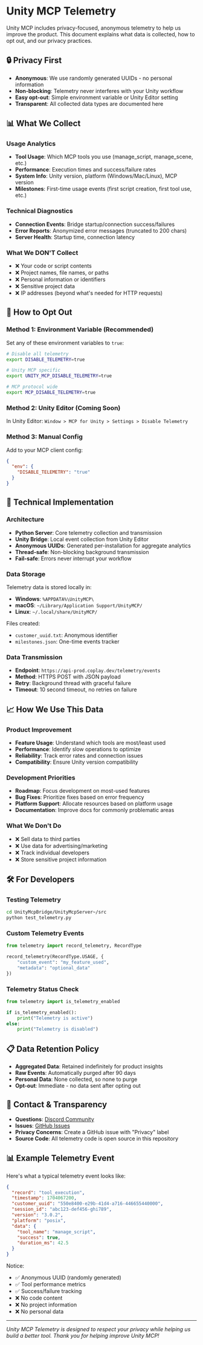 # Unity MCP Telemetry

Unity MCP includes privacy-focused, anonymous telemetry to help us improve the product. This document explains what data is collected, how to opt out, and our privacy practices.

## 🔒 Privacy First

- **Anonymous**: We use randomly generated UUIDs - no personal information
- **Non-blocking**: Telemetry never interferes with your Unity workflow  
- **Easy opt-out**: Simple environment variable or Unity Editor setting
- **Transparent**: All collected data types are documented here

## 📊 What We Collect

### Usage Analytics
- **Tool Usage**: Which MCP tools you use (manage_script, manage_scene, etc.)
- **Performance**: Execution times and success/failure rates
- **System Info**: Unity version, platform (Windows/Mac/Linux), MCP version
- **Milestones**: First-time usage events (first script creation, first tool use, etc.)

### Technical Diagnostics  
- **Connection Events**: Bridge startup/connection success/failures
- **Error Reports**: Anonymized error messages (truncated to 200 chars)
- **Server Health**: Startup time, connection latency

### What We **DON'T** Collect
- ❌ Your code or script contents
- ❌ Project names, file names, or paths
- ❌ Personal information or identifiers
- ❌ Sensitive project data
- ❌ IP addresses (beyond what's needed for HTTP requests)

## 🚫 How to Opt Out

### Method 1: Environment Variable (Recommended)
Set any of these environment variables to `true`:

```bash
# Disable all telemetry
export DISABLE_TELEMETRY=true

# Unity MCP specific
export UNITY_MCP_DISABLE_TELEMETRY=true

# MCP protocol wide  
export MCP_DISABLE_TELEMETRY=true
```

### Method 2: Unity Editor (Coming Soon)
In Unity Editor: `Window > MCP for Unity > Settings > Disable Telemetry`

### Method 3: Manual Config
Add to your MCP client config:
```json
{
  "env": {
    "DISABLE_TELEMETRY": "true"
  }
}
```

## 🔧 Technical Implementation

### Architecture
- **Python Server**: Core telemetry collection and transmission
- **Unity Bridge**: Local event collection from Unity Editor
- **Anonymous UUIDs**: Generated per-installation for aggregate analytics
- **Thread-safe**: Non-blocking background transmission
- **Fail-safe**: Errors never interrupt your workflow

### Data Storage
Telemetry data is stored locally in:
- **Windows**: `%APPDATA%\UnityMCP\`
- **macOS**: `~/Library/Application Support/UnityMCP/`  
- **Linux**: `~/.local/share/UnityMCP/`

Files created:
- `customer_uuid.txt`: Anonymous identifier
- `milestones.json`: One-time events tracker

### Data Transmission
- **Endpoint**: `https://api-prod.coplay.dev/telemetry/events`
- **Method**: HTTPS POST with JSON payload
- **Retry**: Background thread with graceful failure
- **Timeout**: 10 second timeout, no retries on failure

## 📈 How We Use This Data

### Product Improvement
- **Feature Usage**: Understand which tools are most/least used
- **Performance**: Identify slow operations to optimize
- **Reliability**: Track error rates and connection issues
- **Compatibility**: Ensure Unity version compatibility

### Development Priorities
- **Roadmap**: Focus development on most-used features
- **Bug Fixes**: Prioritize fixes based on error frequency
- **Platform Support**: Allocate resources based on platform usage
- **Documentation**: Improve docs for commonly problematic areas

### What We Don't Do
- ❌ Sell data to third parties
- ❌ Use data for advertising/marketing
- ❌ Track individual developers
- ❌ Store sensitive project information

## 🛠️ For Developers

### Testing Telemetry
```bash
cd UnityMcpBridge/UnityMcpServer~/src
python test_telemetry.py
```

### Custom Telemetry Events
```python
from telemetry import record_telemetry, RecordType

record_telemetry(RecordType.USAGE, {
    "custom_event": "my_feature_used",
    "metadata": "optional_data"
})
```

### Telemetry Status Check
```python  
from telemetry import is_telemetry_enabled

if is_telemetry_enabled():
    print("Telemetry is active")
else:
    print("Telemetry is disabled")
```

## 📋 Data Retention Policy

- **Aggregated Data**: Retained indefinitely for product insights
- **Raw Events**: Automatically purged after 90 days
- **Personal Data**: None collected, so none to purge
- **Opt-out**: Immediate - no data sent after opting out

## 🤝 Contact & Transparency

- **Questions**: [Discord Community](https://discord.gg/y4p8KfzrN4)
- **Issues**: [GitHub Issues](https://github.com/CoplayDev/unity-mcp/issues)
- **Privacy Concerns**: Create a GitHub issue with "Privacy" label
- **Source Code**: All telemetry code is open source in this repository

## 📊 Example Telemetry Event

Here's what a typical telemetry event looks like:

```json
{
  "record": "tool_execution",
  "timestamp": 1704067200,
  "customer_uuid": "550e8400-e29b-41d4-a716-446655440000", 
  "session_id": "abc123-def456-ghi789",
  "version": "3.0.2",
  "platform": "posix",
  "data": {
    "tool_name": "manage_script",
    "success": true,
    "duration_ms": 42.5
  }
}
```

Notice:
- ✅ Anonymous UUID (randomly generated)
- ✅ Tool performance metrics  
- ✅ Success/failure tracking
- ❌ No code content
- ❌ No project information
- ❌ No personal data

---

*Unity MCP Telemetry is designed to respect your privacy while helping us build a better tool. Thank you for helping improve Unity MCP!*